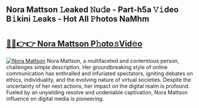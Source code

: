 ## Nora Mattson 𝙻eaked 𝙽u𝚍e - Part-h5a 𝚅𝚒deo B𝚒kini 𝙻eaks - Hot All 𝙿hotos NaMhm

# <h2><a href="http://ld1qdd.urlbe.top/?page=Nora+Mattson">🔗🔗👉👉 Nora Mattson P𝚑oto𝚜Vid𝚎o</a></h2>

[![Nora Mattson](https://i.imgur.com/eBuTRDB.gif)](http://ld1qdd.urlbe.top/?page=Nora+Mattson)
Nora Mattson, a multifaceted and contentious person, challenges simple description. Her groundbreaking style of online communication has enthralled and infuriated spectators, igniting debates on ethics, individuality, and the evolving nature of virtual societies. Despite the uncertainty of her next actions, her impact on the digital realm is profound. Fueled by an unyielding resolve and undeniable captivation, Nora Mattson influence on digital media is pioneering.
